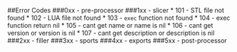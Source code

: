 ##Error Codes
###0xx - pre-processor
###1xx - slicer
    * 101 - STL file not found
    * 102 - LUA file not found
    * 103 - `exec` function not found
    * 104 - exec function return nil
    * 105 - cant get name or name is nil
    * 106 - cant get version or version is nil
    * 107 - cant get description or description is nil
###2xx - filler
###3xx - sports
###4xx - exports
###5xx - post-processor
